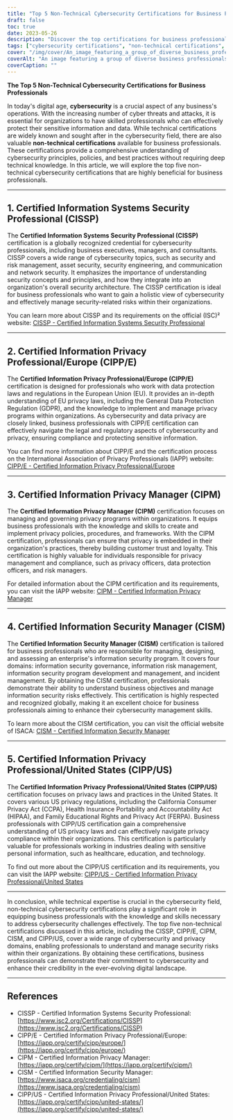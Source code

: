 ```yaml
---
title: "Top 5 Non-Technical Cybersecurity Certifications for Business Professionals"
draft: false
toc: true
date: 2023-05-26
description: "Discover the top certifications for business professionals to enhance cybersecurity skills and protect sensitive data."
tags: ["cybersecurity certifications", "non-technical certifications", "business professionals", "information security", "privacy management", "cybersecurity skills", "data protection", "certification programs", "CISSP", "CIPP/E", "CIPM", "CISM", "CIPP/US", "security governance", "privacy regulations", "compliance", "risk management", "information privacy", "business security", "data privacy"]
cover: "/img/cover/An_image_featuring_a_group_of_diverse_business_professional.png"
coverAlt: "An image featuring a group of diverse business professionals collaborating on a digital platform with lock icons symbolizing cybersecurity."
coverCaption: ""
---
```


**The Top 5 Non-Technical Cybersecurity Certifications for Business Professionals**

In today's digital age, **cybersecurity** is a crucial aspect of any business's operations. With the increasing number of cyber threats and attacks, it is essential for organizations to have skilled professionals who can effectively protect their sensitive information and data. While technical certifications are widely known and sought after in the cybersecurity field, there are also valuable **non-technical certifications** available for business professionals. These certifications provide a comprehensive understanding of cybersecurity principles, policies, and best practices without requiring deep technical knowledge. In this article, we will explore the top five non-technical cybersecurity certifications that are highly beneficial for business professionals.

______

## 1. Certified Information Systems Security Professional (CISSP)

The **Certified Information Systems Security Professional (CISSP)** certification is a globally recognized credential for cybersecurity professionals, including business executives, managers, and consultants. CISSP covers a wide range of cybersecurity topics, such as security and risk management, asset security, security engineering, and communication and network security. It emphasizes the importance of understanding security concepts and principles, and how they integrate into an organization's overall security architecture. The CISSP certification is ideal for business professionals who want to gain a holistic view of cybersecurity and effectively manage security-related risks within their organizations.

You can learn more about CISSP and its requirements on the official (ISC)² website: [CISSP - Certified Information Systems Security Professional](https://www.isc2.org/Certifications/CISSP)

______

## 2. Certified Information Privacy Professional/Europe (CIPP/E)

The **Certified Information Privacy Professional/Europe (CIPP/E)** certification is designed for professionals who work with data protection laws and regulations in the European Union (EU). It provides an in-depth understanding of EU privacy laws, including the General Data Protection Regulation (GDPR), and the knowledge to implement and manage privacy programs within organizations. As cybersecurity and data privacy are closely linked, business professionals with CIPP/E certification can effectively navigate the legal and regulatory aspects of cybersecurity and privacy, ensuring compliance and protecting sensitive information.

You can find more information about CIPP/E and the certification process on the International Association of Privacy Professionals (IAPP) website: [CIPP/E - Certified Information Privacy Professional/Europe](https://iapp.org/certify/cipp/europe/)

______

## 3. Certified Information Privacy Manager (CIPM)

The **Certified Information Privacy Manager (CIPM)** certification focuses on managing and governing privacy programs within organizations. It equips business professionals with the knowledge and skills to create and implement privacy policies, procedures, and frameworks. With the CIPM certification, professionals can ensure that privacy is embedded in their organization's practices, thereby building customer trust and loyalty. This certification is highly valuable for individuals responsible for privacy management and compliance, such as privacy officers, data protection officers, and risk managers.

For detailed information about the CIPM certification and its requirements, you can visit the IAPP website: [CIPM - Certified Information Privacy Manager](https://iapp.org/certify/cipm/)

______

## 4. Certified Information Security Manager (CISM)

The **Certified Information Security Manager (CISM)** certification is tailored for business professionals who are responsible for managing, designing, and assessing an enterprise's information security program. It covers four domains: information security governance, information risk management, information security program development and management, and incident management. By obtaining the CISM certification, professionals demonstrate their ability to understand business objectives and manage information security risks effectively. This certification is highly respected and recognized globally, making it an excellent choice for business professionals aiming to enhance their cybersecurity management skills.

To learn more about the CISM certification, you can visit the official website of ISACA: [CISM - Certified Information Security Manager](https://www.isaca.org/credentialing/cism)

______

## 5. Certified Information Privacy Professional/United States (CIPP/US)

The **Certified Information Privacy Professional/United States (CIPP/US)** certification focuses on privacy laws and practices in the United States. It covers various US privacy regulations, including the California Consumer Privacy Act (CCPA), Health Insurance Portability and Accountability Act (HIPAA), and Family Educational Rights and Privacy Act (FERPA). Business professionals with CIPP/US certification gain a comprehensive understanding of US privacy laws and can effectively navigate privacy compliance within their organizations. This certification is particularly valuable for professionals working in industries dealing with sensitive personal information, such as healthcare, education, and technology.

To find out more about the CIPP/US certification and its requirements, you can visit the IAPP website: [CIPP/US - Certified Information Privacy Professional/United States](https://iapp.org/certify/cipp/united-states/)

______

In conclusion, while technical expertise is crucial in the cybersecurity field, non-technical cybersecurity certifications play a significant role in equipping business professionals with the knowledge and skills necessary to address cybersecurity challenges effectively. The top five non-technical certifications discussed in this article, including the CISSP, CIPP/E, CIPM, CISM, and CIPP/US, cover a wide range of cybersecurity and privacy domains, enabling professionals to understand and manage security risks within their organizations. By obtaining these certifications, business professionals can demonstrate their commitment to cybersecurity and enhance their credibility in the ever-evolving digital landscape.

______

## References

- CISSP - Certified Information Systems Security Professional: [https://www.isc2.org/Certifications/CISSP](https://www.isc2.org/Certifications/CISSP)
- CIPP/E - Certified Information Privacy Professional/Europe: [https://iapp.org/certify/cipp/europe/](https://iapp.org/certify/cipp/europe/)
- CIPM - Certified Information Privacy Manager: [https://iapp.org/certify/cipm/](https://iapp.org/certify/cipm/)
- CISM - Certified Information Security Manager: [https://www.isaca.org/credentialing/cism](https://www.isaca.org/credentialing/cism)
- CIPP/US - Certified Information Privacy Professional/United States: [https://iapp.org/certify/cipp/united-states/](https://iapp.org/certify/cipp/united-states/)
